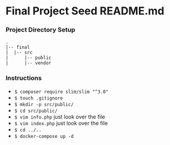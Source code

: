 Final Project Seed README.md
============================

### Project Directory Setup

```
.
|-- final
|  |-- src
|      |-- public
|      |-- vendor
```

### Instructions

- `$ composer require slim/slim "^3.0"`
- `$ touch .gitignore`
- `$ mkdir -p src/public/`
- `$ cd src/public/`
- `$ vim info.php` just look over the file
- `$ vim index.php` just look over the file
- `$ cd ../..`
- `$ docker-compose up -d`
